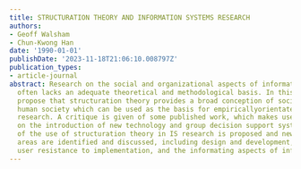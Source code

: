 ```yaml
---
title: STRUCTURATION THEORY AND INFORMATION SYSTEMS RESEARCH
authors:
- Geoff Walsham
- Chun-Kwong Han
date: '1990-01-01'
publishDate: '2023-11-18T21:06:10.008797Z'
publication_types:
- article-journal
abstract: Research on the social and organizational aspects of information systems
  often lacks an adequate theoretical and methodological basis. In this paper, we
  propose that structuration theory provides a broad conception of social action and
  human society which can be used as the basis for empiricallyorientated theory and
  research. A critique is given of some published work, which makes use of the theory,
  on the introduction of new technology and group decision support systems. A categorization
  of the use of structuration theory in IS research is proposed and new application
  areas are identified and discussed, including design and development, strategy formation,
  user resistance to implementation, and the informating aspects of information systems.
---
```

